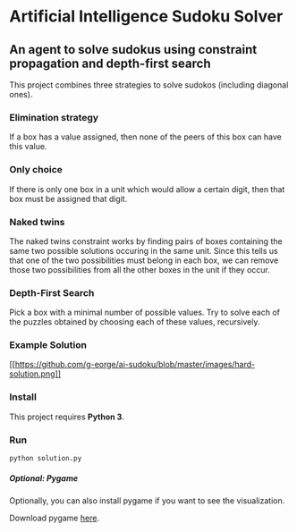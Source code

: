 # Artificial Intelligence Sudoku Solver

## An agent to solve sudokus using constraint propagation and depth-first search

This project combines three strategies to solve sudokos (including diagonal ones).

### Elimination strategy

If a box has a value assigned, then none of the peers of this box can have this value.

### Only choice

If there is only one box in a unit which would allow a certain digit, then that box must be assigned that digit.

### Naked twins

The naked twins constraint works by finding pairs of boxes containing the same two possible solutions occuring in the
same unit. Since this tells us that one of the two possibilities must belong in each box, we can remove those two
possibilities from all the other boxes in the unit if they occur.

### Depth-First Search

Pick a box with a minimal number of possible values. Try to solve each of the puzzles obtained by choosing each of these values, recursively.

### Example Solution

[[https://github.com/g-eorge/ai-sudoku/blob/master/images/hard-solution.png]]

### Install

This project requires **Python 3**.

### Run

`python solution.py`

##### Optional: Pygame

Optionally, you can also install pygame if you want to see the visualization.

Download pygame [here](http://www.pygame.org/download.shtml).
